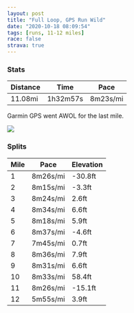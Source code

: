 ```yaml
---
layout: post
title: "Full Loop, GPS Run Wild"
date: "2020-10-18 08:09:54"
tags: [runs, 11-12 miles]
race: false
strava: true
---
```


### Stats

| Distance | Time | Pace |
|----------|------|------|
|11.08mi|1h32m57s|8m23s/mi|

Garmin GPS went AWOL for the last mile.

<img src='https://maps.googleapis.com/maps/api/staticmap?maptype=roadmap&path=enc:cjwwFxzsbMHMG^DPx@ZjA`Aq@nCSbAiAfB@`@t@Td@^D\YnAj@?r@T^r@Cp@WnAc@dAwAfG[h@Gl@KHE`@tH`Fn@v@zDzBbATlAlArLjDfGBtBa@fAPdB{@Xm@ZW^?rBX~CJ`ATjAC|Bh@xBItAf@Xh@~BEn@YxBBjDzBlCNT\t@Jz@AjBhAhDhAte@hBfAClKr@~CGpBs@~AXzAKlDtAnAVbHd@~P~B~CThAf@bAZtDTt@IAIjB`@nFf@Uh@@dBY~@?hA`@zAq@~F?t@TRxATr@^lAHvAGt@Pt@[bB^x@`@NWpEJLSh@Tl@Kh@YrBMDKVRBOVHlAGZVBhB\x@h@v@^xA`@b@h@Hj@Wz@i@nCR^OtARRPj@EdDd@NAX_@\JPKPk@KGM]DCt@JxAKzBx@Zt@ThAr@P|AMlCy@v@aAFq@Yy@e@Y?Q\u@XiBE_B\gCq@iB@e@Z[b@NLRz@s@rDu@hAgAlBk@LITw@zBuCCa@mAmD}@sAJi@]eBAiC_@eBH{B_CyEmGyKaA}BeAoByAyBq@cBQ?eDcKc@i@kA{Bc@e@[gA}AkCOg@?gA[m@?GPEi@_@Gi@i@e@K]o@kCA]k@{BJs@A}@W{AcAuEUoDAg@p@_ACq@[uCBg@`@KYwAQYy@cEc@uAe@c@CMFGaAoB]wA@{@VyBj@OTc@WcBw@cCS[Hq@t@eAHo@GcH]{DSeJDeBj@]B[UoKWu@iBqCcAcAyAeAwAe@_A`@m@k@[y@eC}@u@c@MUeDq@_GmByRwEyOiCwP}Be@L_Ap@uDyAgASQQoBLsGcAyALiBz@}@z@mCzDqCzBaAHeBd@g@Gq@b@qAEwAVgChAcB^oAAw@\qAOkC}@eDI_BYsAgAcBs@[i@cCgBaC}@uDOyA_@iIDHZG\c@JWbAU\BRDACSMOqBwA_@?o@bAi@~BK`B_@dABx@SXEhBSbBBhA]bCGNs@VLBWPFr@M\?~@[nAk@lAA\_@Te@r@UI`@CFNg@l@Ep@eAdEq@nAy@`@?jCG~@JlAUZCVoDJXvAJpAELa@DKLq@`ESXJ|@C^Wj@Gp@SJCXMJcDYCX[L_Ak@@b@{@`BHpAm@?eh@~M_BwCyB_D_@\l@jEh@rCR~APbEVjA&key=AIzaSyC1MId7bFpkLXNAaYhBSTb8jLyiSqzbDtM&size=800x800&markers=color:yellow|label:S|40.75698,-73.99869&markers=color:green|label:F|40.75819000000004,-73.99192000000006'>

### Splits

| Mile | Pace | Elevation |
|------|------|-----------|
|1|8m26s/mi|-30.8ft|
|2|8m15s/mi|-3.3ft|
|3|8m24s/mi|2.6ft|
|4|8m34s/mi|6.6ft|
|5|8m18s/mi|5.9ft|
|6|8m37s/mi|-4.6ft|
|7|7m45s/mi|0.7ft|
|8|8m36s/mi|7.9ft|
|9|8m31s/mi|6.6ft|
|10|8m33s/mi|58.4ft|
|11|8m26s/mi|-15.1ft|
|12|5m55s/mi|3.9ft|
